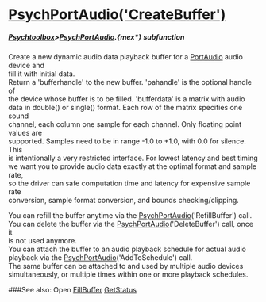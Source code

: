 # [PsychPortAudio('CreateBuffer')](PsychPortAudio-CreateBuffer) 
##### [Psychtoolbox](Psychtoolbox)>[PsychPortAudio](PsychPortAudio).{mex*} subfunction


Create a new dynamic audio data playback buffer for a [PortAudio](PortAudio) audio device and  
fill it with initial data.  
Return a 'bufferhandle' to the new buffer. 'pahandle' is the optional handle of  
the device whose buffer is to be filled. 'bufferdata' is a matrix with audio  
data in double() or single() format. Each row of the matrix specifies one sound  
channel, each column one sample for each channel. Only floating point values are  
supported. Samples need to be in range -1.0 to +1.0, with 0.0 for silence. This  
is intentionally a very restricted interface. For lowest latency and best timing  
we want you to provide audio data exactly at the optimal format and sample rate,  
so the driver can safe computation time and latency for expensive sample rate  
conversion, sample format conversion, and bounds checking/clipping.  
  
You can refill the buffer anytime via the [PsychPortAudio](PsychPortAudio)('RefillBuffer') call.  
You can delete the buffer via the [PsychPortAudio](PsychPortAudio)('DeleteBuffer') call, once it  
is not used anymore.   
You can attach the buffer to an audio playback schedule for actual audio  
playback via the [PsychPortAudio](PsychPortAudio)('AddToSchedule') call.  
The same buffer can be attached to and used by multiple audio devices  
simultaneously, or multiple times within one or more playback schedules.   


###See also:
Open [FillBuffer](PsychPortAudio-FillBuffer) [GetStatus](PsychPortAudio-GetStatus) 
